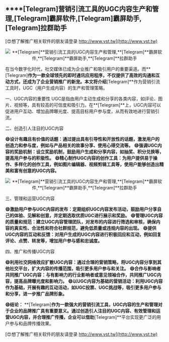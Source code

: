 ## ****[Telegram]**营销引流工具的UGC内容生产和管理,**[Telegram]**霸屏软件,**[Telegram]**霸屏助手,**[Telegram]**拉群助手**

[😍想了解推广相关软件的朋友请登录 http://www.vst.tw](http://www.vst.tw)

 <center><img src="https://vst.tw/MP4/tuiguang/png/1.png" alt="**[Telegram]**营销引流工具的UGC内容生产和管理,**[Telegram]**霸屏软件,**[Telegram]**霸屏助手,**[Telegram]**拉群助手"></center>

在当今数字化时代，社交媒体已成为企业推广和吸引用户的重要渠道。而**[Telegram]**作为一款全球领先的即时通讯应用程序，不仅提供了高效的沟通和互动方式，还成为了企业营销推广的新宠。本文将介绍**[Telegram]**作为营销引流工具时，UGC（用户生成内容）的生产和管理策略。

一、UGC内容的重要性
UGC是指由用户主动生成和分享的各类内容，如评论、图片、视频等，具有较高的可信度和吸引力。在**[Telegram]**上，UGC内容可以促进用户互动、增加品牌曝光度、提高目标用户参与度，从而有效地进行营销引流。

二、创造引人注目的UGC内容

**😄设计有趣且有价值的话题：通过提出具有引导性和开放性的话题，激发用户的创造力和参与度，例如与产品相关的故事分享、使用心得交流等。**
**😄强调UGC内容的奖励机制：设立奖励机制，鼓励用户生成和分享内容，如抽奖、积分兑换等，提高用户参与的积极性。**
**😄精心制作UGC内容的创作工具：为用户提供易于操作、多样化的创作工具，例如图片编辑器、视频剪辑工具等，使用户能够创造出精美和富有创意的UGC内容。**

 <center><img src="https://vst.tw/MP4/tuiguang/png/1.png" alt="**[Telegram]**营销引流工具的UGC内容生产和管理,**[Telegram]**霸屏软件,**[Telegram]**霸屏助手,**[Telegram]**拉群助手"></center>

三、管理和运营UGC内容

**😄激励用户参与UGC内容的发布：定期组织UGC内容发布活动，鼓励用户分享自己的体验、见解和创意，并定期选取优质UGC进行展示和奖励。**
**😄管理UGC内容的质量和规范：建立UGC内容管理团队，对发布的内容进行筛选和审核，确保内容的真实性、合法性和符合社群规范，避免低质量或违规内容的出现。**
**😄提供UGC内容的互动和反馈：对用户生成的UGC内容进行积极回应和互动，例如回复评论、点赞、转发等，增加用户参与感和忠诚度。**

四、推广和传播UGC内容

**😄利用社交网络效应扩散UGC内容：通过合理的营销策略，将UGC内容分享到其他社交平台，扩大内容的传播范围，吸引更多用户参与和关注。**
**😄合作与影响者共同推广UGC内容：与有影响力的行业影响者或意见领袖合作，共同推广UGC内容，提高品牌曝光度和影响力。**
**😄以UGC内容为基础的营销活动：利用UGC内容作为基础，开展有趣的互动活动，如UGC投票、UGC挑战等，吸引更多用户参与和分享，进一步推广品牌形象。**

**😄结论：**
**[Telegram]**作为一款强大的营销引流工具，UGC内容的生产和管理对于企业的品牌推广具有重要意义。通过创造引人注目的UGC内容、有效管理和运营UGC内容，并合理推广传播，企业可以借助**[Telegram]**平台实现更广泛的用户参与和品牌传播效果。

[😍想了解推广相关软件的朋友请登录 http://www.vst.tw](http://www.vst.tw)



